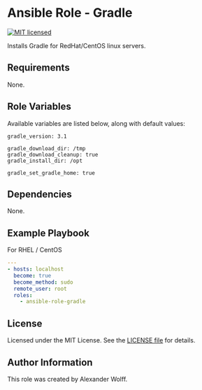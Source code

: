 # Ansible Role - Gradle

[![MIT licensed](https://img.shields.io/badge/license-MIT-blue.svg)](https://raw.githubusercontent.com/wolffaxn/ansible-role-gradle/master/LICENSE)

Installs Gradle for RedHat/CentOS linux servers.

## Requirements

None.

## Role Variables

Available variables are listed below, along with default values:

    gradle_version: 3.1

    gradle_download_dir: /tmp
    gradle_download_cleanup: true
    gradle_install_dir: /opt

    gradle_set_gradle_home: true

## Dependencies

None.

## Example Playbook

For RHEL / CentOS

```yaml
---
- hosts: localhost
  become: true
  become_method: sudo
  remote_user: root
  roles:
    - ansible-role-gradle
```
## License

Licensed under the MIT License. See the [LICENSE file](LICENSE) for details.

## Author Information

This role was created by Alexander Wolff.
